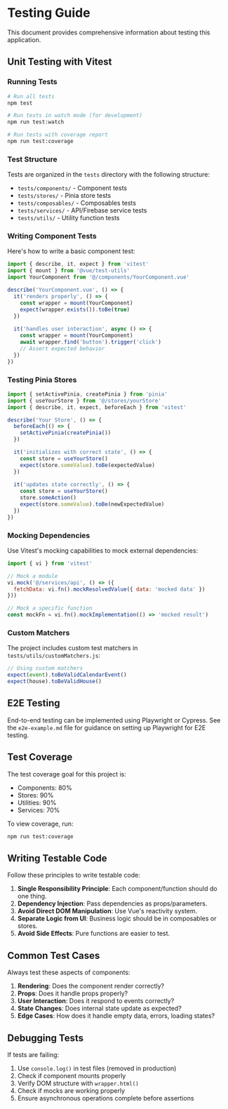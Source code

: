 # Testing Guide

This document provides comprehensive information about testing this application.

## Unit Testing with Vitest

### Running Tests

```bash
# Run all tests
npm test

# Run tests in watch mode (for development)
npm run test:watch

# Run tests with coverage report
npm run test:coverage
```

### Test Structure

Tests are organized in the `tests` directory with the following structure:

- `tests/components/` - Component tests
- `tests/stores/` - Pinia store tests
- `tests/composables/` - Composables tests
- `tests/services/` - API/Firebase service tests
- `tests/utils/` - Utility function tests

### Writing Component Tests

Here's how to write a basic component test:

```javascript
import { describe, it, expect } from 'vitest'
import { mount } from '@vue/test-utils'
import YourComponent from '@/components/YourComponent.vue'

describe('YourComponent.vue', () => {
  it('renders properly', () => {
    const wrapper = mount(YourComponent)
    expect(wrapper.exists()).toBe(true)
  })
  
  it('handles user interaction', async () => {
    const wrapper = mount(YourComponent)
    await wrapper.find('button').trigger('click')
    // Assert expected behavior
  })
})
```

### Testing Pinia Stores

```javascript
import { setActivePinia, createPinia } from 'pinia'
import { useYourStore } from '@/stores/yourStore'
import { describe, it, expect, beforeEach } from 'vitest'

describe('Your Store', () => {
  beforeEach(() => {
    setActivePinia(createPinia())
  })

  it('initializes with correct state', () => {
    const store = useYourStore()
    expect(store.someValue).toBe(expectedValue)
  })
  
  it('updates state correctly', () => {
    const store = useYourStore()
    store.someAction()
    expect(store.someValue).toBe(newExpectedValue)
  })
})
```

### Mocking Dependencies

Use Vitest's mocking capabilities to mock external dependencies:

```javascript
import { vi } from 'vitest'

// Mock a module
vi.mock('@/services/api', () => ({
  fetchData: vi.fn().mockResolvedValue({ data: 'mocked data' })
}))

// Mock a specific function
const mockFn = vi.fn().mockImplementation(() => 'mocked result')
```

### Custom Matchers

The project includes custom test matchers in `tests/utils/customMatchers.js`:

```javascript
// Using custom matchers
expect(event).toBeValidCalendarEvent()
expect(house).toBeValidHouse()
```

## E2E Testing

End-to-end testing can be implemented using Playwright or Cypress. See the `e2e-example.md` file for guidance on setting up Playwright for E2E testing.

## Test Coverage

The test coverage goal for this project is:

- Components: 80%
- Stores: 90%
- Utilities: 90%
- Services: 70%

To view coverage, run:

```bash
npm run test:coverage
```

## Writing Testable Code

Follow these principles to write testable code:

1. **Single Responsibility Principle**: Each component/function should do one thing.
2. **Dependency Injection**: Pass dependencies as props/parameters.
3. **Avoid Direct DOM Manipulation**: Use Vue's reactivity system.
4. **Separate Logic from UI**: Business logic should be in composables or stores.
5. **Avoid Side Effects**: Pure functions are easier to test.

## Common Test Cases

Always test these aspects of components:

1. **Rendering**: Does the component render correctly?
2. **Props**: Does it handle props properly?
3. **User Interaction**: Does it respond to events correctly?
4. **State Changes**: Does internal state update as expected?
5. **Edge Cases**: How does it handle empty data, errors, loading states?

## Debugging Tests

If tests are failing:

1. Use `console.log()` in test files (removed in production)
2. Check if component mounts properly
3. Verify DOM structure with `wrapper.html()`
4. Check if mocks are working properly
5. Ensure asynchronous operations complete before assertions 